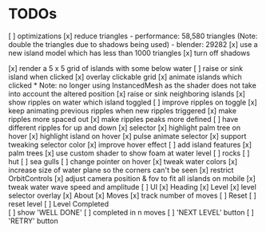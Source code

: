 # TODOs

[ ] optimizations
    [x] reduce triangles 
        - performance: 58,580 triangles (Note: double the triangles due to shadows being used)
        - blender: 29282
        [x] use a new island model which has less than 1000 triangles
        [x] turn off shadows

[x] render a 5 x 5 grid of islands with some below water
[ ] raise or sink island when clicked
    [x] overlay clickable grid
    [x] animate islands which clicked
        * Note: no longer using InstancedMesh as the shader does not take into account the altered position
    [x] raise or sink neighboring islands
    [x] show ripples on water which island toggled
    [ ] improve ripples on toggle
        [x] keep animating previous ripples when new ripples triggered
        [x] make ripples more spaced out
        [x] make ripples peaks more defined
        [ ] have different ripples for up and down
[x] selector
    [x] highlight palm tree on hover
    [x] highlight island on hover
    [x] pulse animate selector
    [x] support tweaking selector color
    [x] improve hover effect
[ ] add island features
    [x] palm trees
        [x] use custom shader to show foam at water level
    [ ] rocks
    [ ] hut
    [ ] sea gulls
[ ] change pointer on hover
[x] tweak water colors
[x] increase size of water plane so the corners can't be seen
[x] restrict OrbitControls
[x] adjust camera position & fov to fit all islands on mobile
[x] tweak water wave speed and amplitude
[ ] UI
    [x] Heading 
    [x] Level
        [x] level selector overlay
    [x] About
    [x] Moves
        [x] track number of moves
    [ ] Reset
        [ ] reset level
    [ ] Level Completed    
        [ ] show 'WELL DONE'
        [ ] completed in n moves
        [ ] 'NEXT LEVEL' button
        [ ] 'RETRY' button

